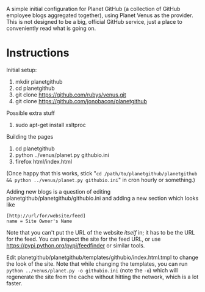 A simple initial configuration for Planet GitHub (a collection of GitHub employee blogs aggregated together), using Planet Venus as the provider. This is not designed to be a big, official GitHub service, just a place to conveniently read what is going on.

Instructions
============

Initial setup:

1. mkdir planetgithub
2. cd planetgithub
3. git clone https://github.com/rubys/venus.git
4. git clone https://github.com/jonobacon/planetgithub

Possible extra stuff

1. sudo apt-get install xsltproc

Building the pages

1. cd planetgithub
2. python ../venus/planet.py githubio.ini
3. firefox html/index.html

(Once happy that this works, stick "`cd /path/to/planetgithub/planetgithub && python ../venus/planet.py githubio.ini`" in cron hourly or something.)

Adding new blogs is a question of editing planetgithub/planetgithub/githubio.ini and adding a new section which looks like

    [http://url/for/website/feed]
    name = Site Owner's Name

Note that you can't put the URL of the website *itself* in; it has to be the URL for the feed. You can inspect the site for the feed URL, or use https://pypi.python.org/pypi/feedfinder or similar tools.

Edit planetgithub/planetgithub/templates/githubio/index.html.tmpl to change the look of the site. Note that while changing the templates, you can run `python ../venus/planet.py -o githubio.ini` (note the `-o`) which will regenerate the site from the cache without hitting the network, which is a lot faster.
